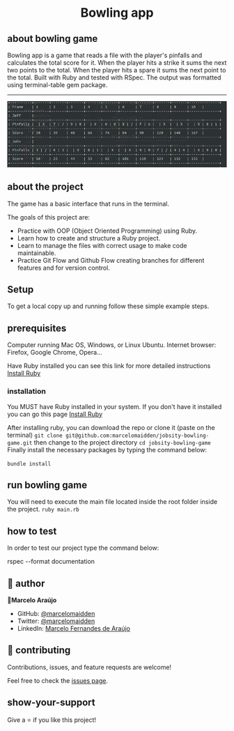<h1 align="center">Bowling app</h1>

## about bowling game
Bowling app is a game that reads a file with the player's pinfalls and calculates the total score for it. When the player hits a strike it sums the next two points to the total. When the player hits a spare it sums the next point to the total.
Built with Ruby and tested with RSpec. The output was formatted using terminal-table gem package.
<hr>

![screenshot](./screenshot.png)

## about the project
The game has a basic interface that runs in the terminal.

The goals of this project are:

- Practice with OOP (Object Oriented Programming) using Ruby.
- Learn how to create and structure a Ruby project.
- Learn to manage the files with correct usage to make code maintainable.
- Practice Git Flow and Github Flow creating branches for different features and for version control.

## Setup

To get a local copy up and running follow these simple example steps.

## prerequisites
Computer running Mac OS, Windows, or Linux Ubuntu.
Internet browser: Firefox, Google Chrome, Opera...

Have Ruby installed you can see this link for more detailed instructions [Install Ruby](https://www.theodinproject.com/courses/web-development-101/lessons/installing-ruby)

### installation

You MUST have Ruby installed in your system. If you don't have it installed you can go this page [Install Ruby](https://www.theodinproject.com/courses/web-development-101/lessons/installing-ruby)

After installing ruby, you can download the repo or clone it (paste on the terminal) 
`git clone git@github.com:marcelomaidden/jobsity-bowling-game.git`
then change to the project directory 
`cd jobsity-bowling-game`
Finally install the necessary packages by typing the command below:

  `bundle install`

## run bowling game
You will need to execute the main file located inside the root folder inside the project. 
`ruby main.rb`

## how to test

In order to test our project type the command below:

  rspec --format documentation

## 👥 author

👤**Marcelo Araújo**

- GitHub: [@marcelomaidden](https://github.com/marcelomaidden)
- Twitter: [@marcelomaidden](https://twitter.com/marcelomaidden)
- LinkedIn: [Marcelo Fernandes de Araújo](https://www.linkedin.com/in/marcelo-fernandes-de-ara%C3%BAjo-56700a171/)


## 🤝 contributing

Contributions, issues, and feature requests are welcome!

Feel free to check the [issues page](/issues).

## show-your-support

Give a ⭐️ if you like this project!
